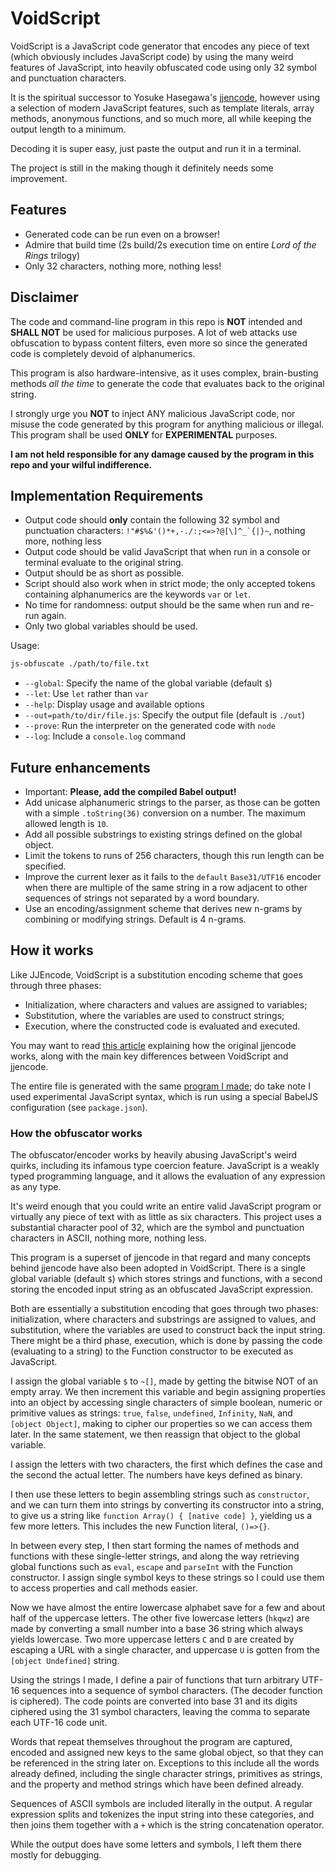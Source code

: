 # VoidScript

VoidScript is a JavaScript code generator that encodes any piece of text (which obviously includes JavaScript code) by using the many weird features of JavaScript, into heavily obfuscated code using only 32 symbol and punctuation characters.

It is the spiritual successor to Yosuke Hasegawa's [jjencode](https://utf-8.jp/public/jjencode.html), however using a selection of modern JavaScript features, such as template literals, array methods, anonymous functions, and so much more, all while keeping the output length to a minimum.

Decoding it is super easy, just paste the output and run it in a terminal.

The project is still in the making though it definitely needs some improvement.

## Features

- Generated code can be run even on a browser!
- Admire that build time (2s build/2s execution time on entire _Lord of the Rings_ trilogy)
- Only 32 characters, nothing more, nothing less!

## Disclaimer

The code and command-line program in this repo is **NOT** intended and **SHALL NOT** be used for malicious purposes. A lot of web attacks use obfuscation to bypass content filters, even more so since the generated code is completely devoid of alphanumerics.

This program is also hardware-intensive, as it uses complex, brain-busting methods _all the time_ to generate the code that evaluates back to the original string.

I strongly urge you **NOT** to inject ANY malicious JavaScript code, nor misuse the code generated by this program for anything malicious or illegal. This program shall be used **ONLY** for **EXPERIMENTAL** purposes.

**I am not held responsible for any damage caused by the program in this repo and your wilful indifference.**

## Implementation Requirements

- Output code should **only** contain the following 32 symbol and punctuation characters: `` !"#$%&'()*+,-./:;<=>?@[\]^_`{|}~ ``, nothing more, nothing less
- Output code should be valid JavaScript that when run in a console or terminal evaluate to the original string.
- Output should be as short as possible.
- Script should also work when in strict mode; the only accepted tokens containing alphanumerics are the keywords `var` or `let`.
- No time for randomness: output should be the same when run and re-run again.
- Only two global variables should be used.

Usage:

```sh
js-obfuscate ./path/to/file.txt
```

- `--global`: Specify the name of the global variable (default `$`)
- `--let`: Use `let` rather than `var`
- `--help`: Display usage and available options
- `--out=path/to/dir/file.js`: Specify the output file (default is `./out`)
- `--prove`: Run the interpreter on the generated code with `node`
- `--log`: Include a `console.log` command

## Future enhancements

- Important: **Please, add the compiled Babel output!**
- Add unicase alphanumeric strings to the parser, as those can be gotten with a simple `.toString(36)` conversion on a number. The maximum allowed length is `10`.
- Add all possible substrings to existing strings defined on the global object.
- Limit the tokens to runs of 256 characters, though this run length can be specified.
- Improve the current lexer as it fails to the `default` `Base31/UTF16` encoder when there are multiple of the same string in a row adjacent to other sequences of strings not separated by a word boundary.
- Use an encoding/assignment scheme that derives new n-grams by combining or modifying strings. Default is 4 n-grams.

## How it works

Like JJEncode, VoidScript is a substitution encoding scheme that goes through three phases:

- Initialization, where characters and values are assigned to variables;
- Substitution, where the variables are used to construct strings;
- Execution, where the constructed code is evaluated and executed.

You may want to read [this article](https://blog.korelogic.com/blog/2015/01/12/javascript_deobfuscation) explaining how the original jjencode works, along with the main key differences between VoidScript and jjencode.

The entire file is generated with the same [program I made](https://github.com/nxltm/VoidScript/blob/main/obfuscator.js); do take note I used experimental JavaScript syntax, which is run using a special BabelJS configuration (see `package.json`).

### How the obfuscator works

The obfuscator/encoder works by heavily abusing JavaScript's weird quirks, including its infamous type coercion feature. JavaScript is a weakly typed programming language, and it allows the evaluation of any expression as any type.

It's weird enough that you could write an entire valid JavaScript program or virtually any piece of text with as little as six characters. This project uses a substantial character pool of 32, which are the symbol and punctuation characters in ASCII, nothing more, nothing less.

This program is a superset of jjencode in that regard and many concepts behind jjencode have also been adopted in VoidScript. There is a single global variable (default `$`) which stores strings and functions, with a second storing the encoded input string as an obfuscated JavaScript expression.

Both are essentially a substitution encoding that goes through two phases: initialization, where characters and substrings are assigned to values, and substitution, where the variables are used to construct back the input string. There might be a third phase, execution, which is done by passing the code (evaluating to a string) to the Function constructor to be executed as JavaScript.

I assign the global variable `$` to `~[]`, made by getting the bitwise NOT of an empty array. We then increment this variable and begin assigning properties into an object by accessing single characters of simple boolean, numeric or primitive values as strings: `true`, `false`, `undefined`, `Infinity`, `NaN`, and `[object Object]`, making to cipher our properties so we can access them later. In the same statement, we then reassign that object to the global variable.

I assign the letters with two characters, the first which defines the case and the second the actual letter. The numbers have keys defined as binary.

I then use these letters to begin assembling strings such as `constructor`, and we can turn them into strings by converting its constructor into a string, to give us a string like `function Array() { [native code] }`, yielding us a few more letters. This includes the new Function literal, `()=>{}`.

In between every step, I then start forming the names of methods and functions with these single-letter strings, and along the way retrieving global functions such as `eval`, `escape` and `parseInt` with the Function constructor. I assign single symbol keys to these strings so I could use them to access properties and call methods easier.

Now we have almost the entire lowercase alphabet save for a few and about half of the uppercase letters. The other five lowercase letters (`hkqwz`) are made by converting a small number into a base 36 string which always yields lowercase. Two more uppercase letters `C` and `D` are created by escaping a URL with a single character, and uppercase `U` is gotten from the `[object Undefined]` string.

Using the strings I made, I define a pair of functions that turn arbitrary UTF-16 sequences into a sequence of symbol characters. (The decoder function is ciphered). The code points are converted into base 31 and its digits ciphered using the 31 symbol characters, leaving the comma to separate each UTF-16 code unit.

Words that repeat themselves throughout the program are captured, encoded and assigned new keys to the same global object, so that they can be referenced in the string later on. Exceptions to this include all the words already defined, including the single character strings, primitives as strings, and the property and method strings which have been defined already.

Sequences of ASCII symbols are included literally in the output. A regular expression splits and tokenizes the input string into these categories, and then joins them together with a `+` which is the string concatenation operator. 

While the output does have some letters and symbols, I left them there mostly for debugging.
